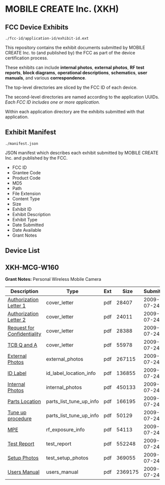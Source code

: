 # MOBILE CREATE Inc. (XKH)
## FCC Device Exhibits

```
./fcc-id/application-id/exhibit-id.ext
```

This repository contains the exhibit documents submitted by MOBILE CREATE Inc. to (and published by) the FCC as part of the device certification process.

These exhibits can include **internal photos**, **external photos**, **RF test reports**, **block diagrams**, **operational descriptions**, **schematics**, **user manuals**, and various **correspondence**.

The top-level directories are sliced by the FCC ID of each device.

The second-level directories are named according to the application UUIDs. *Each FCC ID includes one or more application.*

Within each application directory are the exhibits submitted with that application. 

## Exhibit Manifest

```
./manifest.json
```

JSON manifest which describes each exhibit submitted by MOBILE CREATE Inc. and published by the FCC.

- FCC ID
- Grantee Code
- Product Code
- MD5
- Path
- File Extension
- Content Type
- Size
- Exhibit ID
- Exhibit Description
- Exhibit Type
- Date Submitted
- Date Available
- Grant Notes

## Device List
## XKH-MCG-W160
**Grant Notes:** Personal Wireless Mobile Camera

| Description | Type | Ext | Size | Submitted | Available |
| ----------- | ---- | --- | ---- | --------- | --------- |
| [Authorization Letter 1](XKH-MCG-W160/756df2c15bf37407d0bef33cf4726395/1144305.pdf) | cover_letter | pdf | 28407 | 2009-07-24 | 2009-07-24 |
| [Authorization Letter 2](XKH-MCG-W160/756df2c15bf37407d0bef33cf4726395/1144306.pdf) | cover_letter | pdf | 24011 | 2009-07-24 | 2009-07-24 |
| [Request for Confidentiality](XKH-MCG-W160/756df2c15bf37407d0bef33cf4726395/1144307.pdf) | cover_letter | pdf | 28388 | 2009-07-24 | 2009-07-24 |
| [TCB Q and A](XKH-MCG-W160/756df2c15bf37407d0bef33cf4726395/1144311.pdf) | cover_letter | pdf | 55978 | 2009-07-24 | 2009-07-24 |
| [External Photos](XKH-MCG-W160/756df2c15bf37407d0bef33cf4726395/1144318.pdf) | external_photos | pdf | 267115 | 2009-07-24 | 2010-01-20 |
| [ID Label](XKH-MCG-W160/756df2c15bf37407d0bef33cf4726395/1144308.pdf) | id_label_location_info | pdf | 136855 | 2009-07-24 | 2009-07-24 |
| [Internal Photos](XKH-MCG-W160/756df2c15bf37407d0bef33cf4726395/1144319.pdf) | internal_photos | pdf | 450133 | 2009-07-24 | 2010-01-20 |
| [Parts Location](XKH-MCG-W160/756df2c15bf37407d0bef33cf4726395/1144312.pdf) | parts_list_tune_up_info | pdf | 166195 | 2009-07-24 | 2009-07-24 |
| [Tune up procedure](XKH-MCG-W160/756df2c15bf37407d0bef33cf4726395/1144313.pdf) | parts_list_tune_up_info | pdf | 50129 | 2009-07-24 | 2009-07-24 |
| [MPE](XKH-MCG-W160/756df2c15bf37407d0bef33cf4726395/1144310.pdf) | rf_exposure_info | pdf | 54113 | 2009-07-24 | 2009-07-24 |
| [Test Report](XKH-MCG-W160/756df2c15bf37407d0bef33cf4726395/1144309.pdf) | test_report | pdf | 552248 | 2009-07-24 | 2009-07-24 |
| [Setup Photos](XKH-MCG-W160/756df2c15bf37407d0bef33cf4726395/1144320.pdf) | test_setup_photos | pdf | 369055 | 2009-07-24 | 2010-01-20 |
| [Users Manual](XKH-MCG-W160/756df2c15bf37407d0bef33cf4726395/1144321.pdf) | users_manual | pdf | 2369175 | 2009-07-24 | 2010-01-20 |
